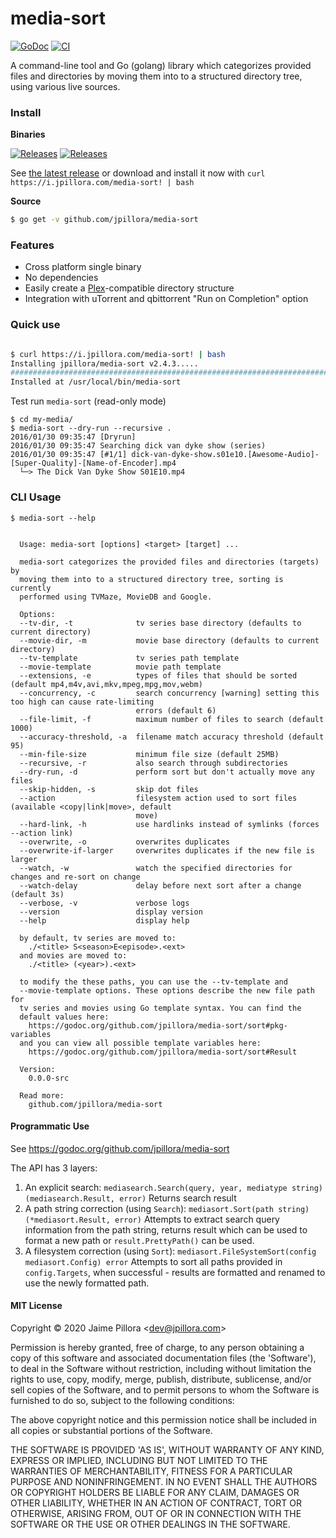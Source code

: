 # media-sort

[![GoDoc](https://godoc.org/github.com/jpillora/media-sort?status.svg)](https://godoc.org/github.com/jpillora/media-sort) [![CI](https://github.com/jpillora/media-sort/workflows/CI/badge.svg)](https://github.com/jpillora/media-sort/actions?workflow=CI)

A command-line tool and Go (golang) library which categorizes provided files and directories by moving them into to a structured directory tree, using various live sources.

### Install

**Binaries**

[![Releases](https://img.shields.io/github/release/jpillora/media-sort.svg)](https://github.com/jpillora/media-sort/releases) [![Releases](https://img.shields.io/github/downloads/jpillora/media-sort/total.svg)](https://github.com/jpillora/media-sort/releases)

See [the latest release](https://github.com/jpillora/media-sort/releases/latest) or download and install it now with `curl https://i.jpillora.com/media-sort! | bash`

**Source**

``` sh
$ go get -v github.com/jpillora/media-sort
```

### Features

* Cross platform single binary
* No dependencies
* Easily create a [Plex](https://plex.tv)-compatible directory structure
* Integration with uTorrent and qbittorrent "Run on Completion" option

### Quick use

``` sh

$ curl https://i.jpillora.com/media-sort! | bash
Installing jpillora/media-sort v2.4.3.....
######################################################################## 100.0%##O=#  #
Installed at /usr/local/bin/media-sort
```

Test run `media-sort` (read-only mode)

```
$ cd my-media/
$ media-sort --dry-run --recursive .
2016/01/30 09:35:47 [Dryrun]
2016/01/30 09:35:47 Searching dick van dyke show (series)
2016/01/30 09:35:47 [#1/1] dick-van-dyke-show.s01e10.[Awesome-Audio]-[Super-Quality]-[Name-of-Encoder].mp4
  └─> The Dick Van Dyke Show S01E10.mp4
```

### CLI Usage

```
$ media-sort --help
```

``` plain

  Usage: media-sort [options] <target> [target] ...

  media-sort categorizes the provided files and directories (targets) by
  moving them into to a structured directory tree, sorting is currently
  performed using TVMaze, MovieDB and Google.

  Options:
  --tv-dir, -t              tv series base directory (defaults to current directory)
  --movie-dir, -m           movie base directory (defaults to current directory)
  --tv-template             tv series path template
  --movie-template          movie path template
  --extensions, -e          types of files that should be sorted (default mp4,m4v,avi,mkv,mpeg,mpg,mov,webm)
  --concurrency, -c         search concurrency [warning] setting this too high can cause rate-limiting
                            errors (default 6)
  --file-limit, -f          maximum number of files to search (default 1000)
  --accuracy-threshold, -a  filename match accuracy threshold (default 95)
  --min-file-size           minimum file size (default 25MB)
  --recursive, -r           also search through subdirectories
  --dry-run, -d             perform sort but don't actually move any files
  --skip-hidden, -s         skip dot files
  --action                  filesystem action used to sort files (available <copy|link|move>, default
                            move)
  --hard-link, -h           use hardlinks instead of symlinks (forces --action link)
  --overwrite, -o           overwrites duplicates
  --overwrite-if-larger     overwrites duplicates if the new file is larger
  --watch, -w               watch the specified directories for changes and re-sort on change
  --watch-delay             delay before next sort after a change (default 3s)
  --verbose, -v             verbose logs
  --version                 display version
  --help                    display help

  by default, tv series are moved to:
    ./<title> S<season>E<episode>.<ext>
  and movies are moved to:
    ./<title> (<year>).<ext>

  to modify the these paths, you can use the --tv-template and
  --movie-template options. These options describe the new file path for
  tv series and movies using Go template syntax. You can find the
  default values here:
    https://godoc.org/github.com/jpillora/media-sort/sort#pkg-variables
  and you can view all possible template variables here:
    https://godoc.org/github.com/jpillora/media-sort/sort#Result

  Version:
    0.0.0-src

  Read more:
    github.com/jpillora/media-sort

```

#### Programmatic Use

See https://godoc.org/github.com/jpillora/media-sort

The API has 3 layers:

1. An explicit search: `mediasearch.Search(query, year, mediatype string) (mediasearch.Result, error)`
    Returns search result
2. A path string correction (using `Search`): `mediasort.Sort(path string) (*mediasort.Result, error)`
    Attempts to extract search query information from the path string, returns result which can be used to format a new path or `result.PrettyPath()` can be used.
3. A filesystem correction (using `Sort`): `mediasort.FileSystemSort(config mediasort.Config) error`
    Attempts to sort all paths provided in `config.Targets`, when successful - results are formatted and renamed to use the newly formatted path.

#### MIT License

Copyright © 2020 Jaime Pillora &lt;dev@jpillora.com&gt;

Permission is hereby granted, free of charge, to any person obtaining
a copy of this software and associated documentation files (the
'Software'), to deal in the Software without restriction, including
without limitation the rights to use, copy, modify, merge, publish,
distribute, sublicense, and/or sell copies of the Software, and to
permit persons to whom the Software is furnished to do so, subject to
the following conditions:

The above copyright notice and this permission notice shall be
included in all copies or substantial portions of the Software.

THE SOFTWARE IS PROVIDED 'AS IS', WITHOUT WARRANTY OF ANY KIND,
EXPRESS OR IMPLIED, INCLUDING BUT NOT LIMITED TO THE WARRANTIES OF
MERCHANTABILITY, FITNESS FOR A PARTICULAR PURPOSE AND NONINFRINGEMENT.
IN NO EVENT SHALL THE AUTHORS OR COPYRIGHT HOLDERS BE LIABLE FOR ANY
CLAIM, DAMAGES OR OTHER LIABILITY, WHETHER IN AN ACTION OF CONTRACT,
TORT OR OTHERWISE, ARISING FROM, OUT OF OR IN CONNECTION WITH THE
SOFTWARE OR THE USE OR OTHER DEALINGS IN THE SOFTWARE.

